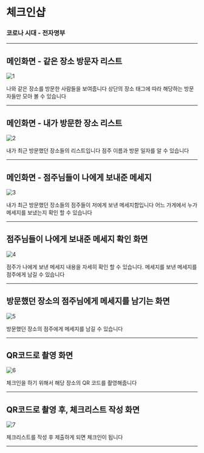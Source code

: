 <h1>체크인샵</h1>

<h3>코로나 시대 - 전자명부</h3> 

----------------------------------------------------------------------------------------------------------------------------------

<h2>메인화면 - 같은 장소 방문자 리스트</h2>

![1](https://user-images.githubusercontent.com/60598284/94288583-86cb4d00-ff92-11ea-9a57-73c3ce8c553a.jpg)

나와 같은 장소를 방문한 사람들을 보여줍니다
상단의 장소 태그에 따라 해당하는 방문자들만 모아 볼 수 있습니다

----------------------------------------------------------------------------------------------------------------------------------

<h2>메인화면 - 내가 방문한 장소 리스트</h2>

![2](https://user-images.githubusercontent.com/60598284/94288586-87fc7a00-ff92-11ea-9d8d-0d1a577531d1.jpg)

내가 최근 방문했던 장소들의 리스트입니다
점주 이름과 방문 일자를 알 수 있습니다

----------------------------------------------------------------------------------------------------------------------------------

<h2>메인화면 - 점주님들이 나에게 보내준 메세지</h2>

![3](https://user-images.githubusercontent.com/60598284/94288589-88951080-ff92-11ea-8e91-43146ffea567.jpg)

내가 최근 방문했던 장소들의 점주들이 저에게 보낸 메세지함입니다
어느 가게에서 누가 메세지를 보냈는지 확인 할 수 있습니다

----------------------------------------------------------------------------------------------------------------------------------

<h2>점주님들이 나에게 보내준 메세지 확인 화면</h2>

![4](https://user-images.githubusercontent.com/60598284/94288591-88951080-ff92-11ea-89ba-eadfb57c1824.jpg)

점주가 나에게 보낸 메세지 내용을 자세히 확인 할 수 있습니다.
메세지를 보낸 메세지를 점주에게 남길 수 있습니다 

----------------------------------------------------------------------------------------------------------------------------------

<h2>방문했던 장소의 점주님에게 메세지를 남기는 화면 </h2>

![5](https://user-images.githubusercontent.com/60598284/94288592-892da700-ff92-11ea-91ab-828a7851a8a2.jpg)


방문했던 장소의 점주에게 메세지를 남길 수 있습니다 

----------------------------------------------------------------------------------------------------------------------------------

<h2>QR코드로 촬영 화면</h2>

![6](https://user-images.githubusercontent.com/60598284/94289555-d65e4880-ff93-11ea-9d9c-7bc605850a4b.jpg)

체크인을 하기 위해서 해당 장소의 QR 코드를 촬영해줍니다

----------------------------------------------------------------------------------------------------------------------------------


<h2>QR코드로 촬영 후, 체크리스트 작성 화면</h2>

![7](https://user-images.githubusercontent.com/60598284/94289558-d6f6df00-ff93-11ea-8db0-8d0f3bfd9ece.jpg)

체크리스트를 작성 후 제출하게 되면 체크인이 됩니다

----------------------------------------------------------------------------------------------------------------------------------





